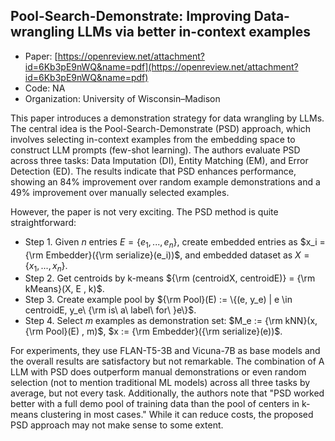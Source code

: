 ## Pool-Search-Demonstrate: Improving Data-wrangling LLMs via better in-context examples

- Paper: [https://openreview.net/attachment?id=6Kb3pE9nWQ&name=pdf](https://openreview.net/attachment?id=6Kb3pE9nWQ&name=pdf)
- Code: NA
- Organization: University of Wisconsin–Madison

This paper introduces a demonstration strategy for data wrangling by LLMs. The central idea is the Pool-Search-Demonstrate (PSD) approach, which involves selecting in-context examples from the embedding space to construct LLM prompts (few-shot learning). The authors evaluate PSD across three tasks: Data Imputation (DI), Entity Matching (EM), and Error Detection (ED). The results indicate that PSD enhances performance, showing an 84\% improvement over random example demonstrations and a 49\% improvement over manually selected examples.

However, the paper is not very exciting. The PSD method is quite straightforward:
- Step 1. Given $n$ entries $E = \{e_1 , ..., e_n\}$, create embedded entries as $x_i = {\rm Embedder}({\rm serialize}(e_i))$, and embedded dataset as $X = \{x_1, ..., x_n\}$.
- Step 2. Get centroids by k-means ${\rm (centroidX, centroidE)} = {\rm kMeans}(X, E , k)$.
- Step 3. Create example pool by ${\rm Pool}(E) := \{(e, y_e) | e \in centroidE, y_e\ {\rm is\ a\ label\ for\ }e\}$.
- Step 4. Select $m$ examples as demonstration set: $M_e := {\rm kNN}(x, {\rm Pool}(E) , m)$, $x := {\rm Embedder}({\rm serialize}(e))$.

For experiments, they use FLAN-T5-3B and Vicuna-7B as base models and the overall results are satisfactory but not remarkable. The combination of A LLM with PSD does outperform manual demonstrations or even random selection (not to mention traditional ML models) across all three tasks by average, but not every task. Additionally, the authors note that "PSD worked better with a full demo pool of training data than the pool of centers in k-means clustering in most cases." While it can reduce costs, the proposed PSD approach may not make sense to some extent.